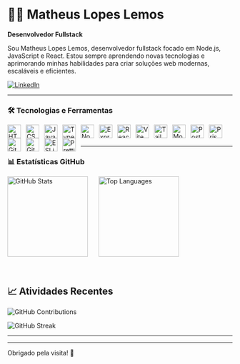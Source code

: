 # 👨‍💻 Matheus Lopes Lemos

**Desenvolvedor Fullstack**

Sou Matheus Lopes Lemos, desenvolvedor fullstack focado em Node.js, JavaScript e React. Estou sempre aprendendo novas tecnologias e aprimorando minhas habilidades para criar soluções web modernas, escaláveis e eficientes.

[![LinkedIn](https://img.shields.io/badge/-LinkedIn-0A66C2?style=flat&logo=linkedin&logoColor=white&link=https://www.linkedin.com/in/matheus-lopes-lemos)](https://www.linkedin.com/in/matheus-lopes-lemos)

---

### 🛠️ Tecnologias e Ferramentas

<img align="left" alt="HTML5" title="HTML5" width="30px" style="padding-right:8px;" src="https://cdn.jsdelivr.net/gh/devicons/devicon/icons/html5/html5-original.svg" />
<img align="left" alt="CSS3" title="CSS3" width="30px" style="padding-right:8px;" src="https://cdn.jsdelivr.net/gh/devicons/devicon/icons/css3/css3-original.svg" />
<img align="left" alt="JavaScript" title="JavaScript" width="30px" style="padding-right:8px;" src="https://cdn.jsdelivr.net/gh/devicons/devicon/icons/javascript/javascript-original.svg" />
<img align="left" alt="TypeScript" title="TypeScript" width="30px" style="padding-right:8px;" src="https://cdn.jsdelivr.net/gh/devicons/devicon/icons/typescript/typescript-original.svg" />
<img align="left" alt="Node.js" title="Node.js" width="30px" style="padding-right:8px;" src="https://cdn.jsdelivr.net/gh/devicons/devicon/icons/nodejs/nodejs-original.svg" />
<img align="left" alt="Express" title="Express" width="30px" style="padding-right:8px;" src="https://cdn.jsdelivr.net/gh/devicons/devicon/icons/express/express-original.svg" />
<img align="left" alt="React" title="React" width="30px" style="padding-right:8px;" src="https://cdn.jsdelivr.net/gh/devicons/devicon/icons/react/react-original.svg" />
<img align="left" alt="Vite" title="Vite" width="30px" style="padding-right:8px;" src="https://vitejs.dev/logo.svg" />
<img align="left" alt="Tailwind CSS" title="Tailwind CSS" width="30px" style="padding-right:8px;" src="https://cdn.jsdelivr.net/gh/devicons/devicon/icons/tailwindcss/tailwindcss-original.svg" />
<img align="left" alt="MongoDB" title="MongoDB" width="30px" style="padding-right:8px;" src="https://cdn.jsdelivr.net/gh/devicons/devicon/icons/mongodb/mongodb-original.svg" />
<img align="left" alt="PostgreSQL" title="PostgreSQL" width="30px" style="padding-right:8px;" src="https://cdn.jsdelivr.net/gh/devicons/devicon/icons/postgresql/postgresql-original.svg" />
<img align="left" alt="Prisma" title="Prisma" width="30px" style="padding-right:8px;" src="https://cdn.jsdelivr.net/gh/devicons/devicon/icons/prisma/prisma-original.svg" />
<img align="left" alt="Git" title="Git" width="30px" style="padding-right:8px;" src="https://cdn.jsdelivr.net/gh/devicons/devicon/icons/git/git-original.svg" />
<img align="left" alt="GitHub" title="GitHub" width="30px" style="padding-right:8px;" src="https://cdn.jsdelivr.net/gh/devicons/devicon/icons/github/github-original.svg" />
<img align="left" alt="ESLint" title="ESLint" width="30px" style="padding-right:8px;" src="https://cdn.jsdelivr.net/gh/devicons/devicon/icons/eslint/eslint-original.svg" />
<img align="left" alt="Prettier" title="Prettier" width="30px" style="padding-right:8px;" src="https://prettier.io/icon.png" />

<br /><br />

---

### 📊 Estatísticas GitHub

<p>
  <span>
    <img 
      alt="GitHub Stats" 
      height="180" 
      src="https://github-readme-stats.vercel.app/api?username=MatheusLopesLemos&show_icons=true&theme=tokyonight&include_all_commits=true&count_private=true" 
    />
  </span>
  &nbsp;&nbsp;&nbsp;&nbsp;
  <span>
    <img 
      alt="Top Languages" 
      height="180" 
      src="https://github-readme-stats.vercel.app/api/top-langs/?username=MatheusLopesLemos&theme=tokyonight&layout=compact&langs_count=7" 
    />
  </span>
</p>

<br clear="both"/>

## 📈 Atividades Recentes

![GitHub Contributions](https://ghchart.rshah.org/MatheusLopesLemos)

![GitHub Streak](https://github-readme-streak-stats.herokuapp.com/?user=MatheusLopesLemos&theme=tokyonight)

---



---

Obrigado pela visita! 🚀
